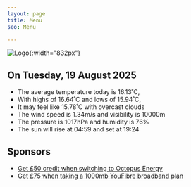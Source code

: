 ```yaml
---
layout: page
title: Menu
seo: Menu

---
```


![Logo](/images/logo.jpg){:width="832px"}

<!-- weather_marker starts -->
## On Tuesday, 19 August 2025

- The average temperature today is 16.13˚C,
- With highs of 16.64˚C and lows of 15.94˚C,
- It may feel like 15.78˚C with overcast clouds
- The wind speed is 1.34m/s and visibility is 10000m
- The pressure is 1017hPa and humidity is 76%
- The sun will rise at 04:59 and set at 19:24

<!-- weather_marker ends -->

## Sponsors

- [Get £50 credit when switching to Octopus Energy](https://bit.ly/3oD1nnS)
- [Get £75 when taking a 1000mb YouFibre broadband plan](https://aklam.io/91zWhU?)
